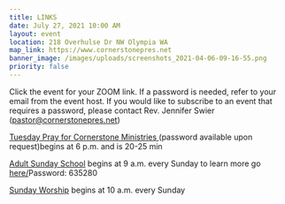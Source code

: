 ```yaml
---
title: LINKS
date: July 27, 2021 10:00 AM
layout: event
location: 218 Overhulse Dr NW Olympia WA
map_link: https://www.cornerstonepres.net
banner_image: /images/uploads/screenshots_2021-04-06-09-16-55.png
priority: false
---
```

Click the event for your ZOOM link. If a password is needed, refer to your email from the event host. If you would like to subscribe to an event that requires a password, please contact Rev. Jennifer Swier (pastor@cornerstonepres.net)

[Tuesday Pray for Cornerstone Ministries ](https://us02web.zoom.us/j/87477390205) (password available upon request)begins at 6 p.m. and is 20-25 min

[Adult Sunday School](<https://us02web.zoom.us/j/83495716948? pwd=UHptQk1OQ0FNWnlpRDNzQmFmRXExdz09>)  begins at 9 a.m. every Sunday to learn more go [here/](https://www.cornerstonepres.net/connect.html#bible-study-small-groups)Password: 635280

[Sunday Worship](https://us02web.zoom.us/j/84210546175)  begins at 10 a.m. every Sunday